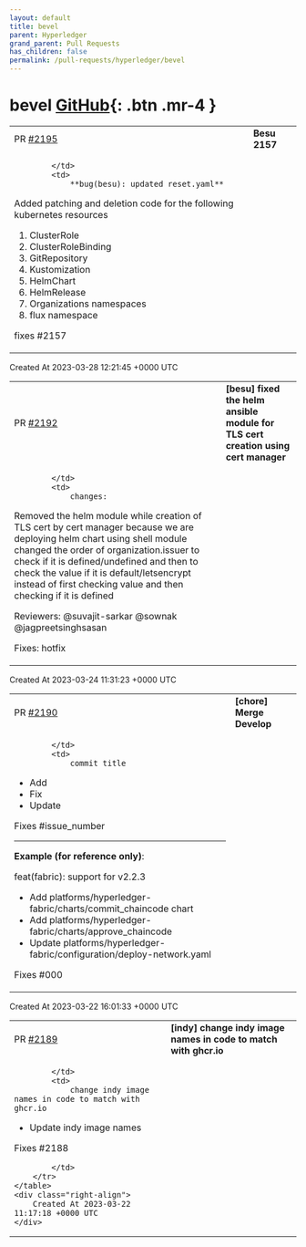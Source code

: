 ```yaml
---
layout: default
title: bevel
parent: Hyperledger
grand_parent: Pull Requests
has_children: false
permalink: /pull-requests/hyperledger/bevel
---
```


# bevel <span class="fs-3 right-align">[GitHub](https://github.com/hyperledger/bevel){: .btn .mr-4 }</span>


<div>
    <table>
        <tr>
            <td>
                PR <a href="https://github.com/hyperledger/bevel/pull/2195" class=".btn">#2195</a>
            </td>
            <td>
                <b>
                    Besu 2157
                </b>
            </td>
        </tr>
        <tr>
            <td>
                
            </td>
            <td>
                **bug(besu): updated reset.yaml** 

Added patching and deletion code for the following kubernetes resources
 1. ClusterRole 
 2. ClusterRoleBinding 
 3. GitRepository 
 4. Kustomization 
 5. HelmChart 
 6. HelmRelease
 7. Organizations namespaces
 8. flux namespace
 
fixes #2157 
            </td>
        </tr>
    </table>
    <div class="right-align">
        Created At 2023-03-28 12:21:45 +0000 UTC
    </div>
</div>

<div>
    <table>
        <tr>
            <td>
                PR <a href="https://github.com/hyperledger/bevel/pull/2192" class=".btn">#2192</a>
            </td>
            <td>
                <b>
                    [besu] fixed the helm ansible module for TLS cert creation using cert manager
                </b>
            </td>
        </tr>
        <tr>
            <td>
                
            </td>
            <td>
                changes:
Removed the helm module while creation of TLS cert by cert manager because we are deploying helm chart using shell module
changed the order of organization.issuer to check if it is defined/undefined and then to check the value if it is default/letsencrypt instead of first checking value and then checking if it is defined

Reviewers:
@suvajit-sarkar @sownak @jagpreetsinghsasan 

Fixes:
hotfix
            </td>
        </tr>
    </table>
    <div class="right-align">
        Created At 2023-03-24 11:31:23 +0000 UTC
    </div>
</div>

<div>
    <table>
        <tr>
            <td>
                PR <a href="https://github.com/hyperledger/bevel/pull/2190" class=".btn">#2190</a>
            </td>
            <td>
                <b>
                    [chore] Merge Develop
                </b>
            </td>
        </tr>
        <tr>
            <td>
                
            </td>
            <td>
                commit_title
   - Add
   - Fix
   - Update 

Fixes #issue_number

---
**Example (for reference only)**:   

feat(fabric): support for v2.2.3
  - Add platforms/hyperledger-fabric/charts/commit_chaincode chart
  - Add platforms/hyperledger-fabric/charts/approve_chaincode
  - Update platforms/hyperledger-fabric/configuration/deploy-network.yaml  

Fixes #000
            </td>
        </tr>
    </table>
    <div class="right-align">
        Created At 2023-03-22 16:01:33 +0000 UTC
    </div>
</div>

<div>
    <table>
        <tr>
            <td>
                PR <a href="https://github.com/hyperledger/bevel/pull/2189" class=".btn">#2189</a>
            </td>
            <td>
                <b>
                    [indy] change indy image names in code to match with ghcr.io
                </b>
            </td>
        </tr>
        <tr>
            <td>
                
            </td>
            <td>
                change indy image names in code to match with ghcr.io
   - Update indy image names

Fixes #2188 

            </td>
        </tr>
    </table>
    <div class="right-align">
        Created At 2023-03-22 11:17:18 +0000 UTC
    </div>
</div>


